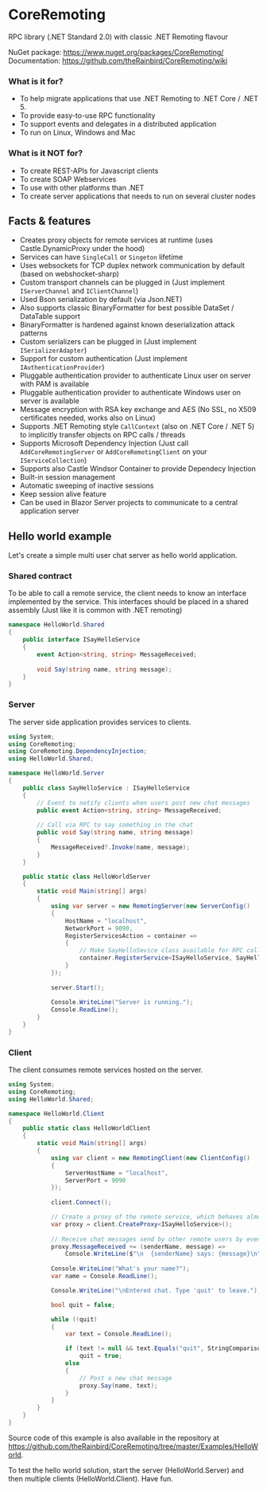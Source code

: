 # CoreRemoting
RPC library (.NET Standard 2.0) with classic .NET Remoting flavour

NuGet package: https://www.nuget.org/packages/CoreRemoting/
Documentation: https://github.com/theRainbird/CoreRemoting/wiki

### What is it for?
- To help migrate applications that use .NET Remoting to .NET Core / .NET 5.
- To provide easy-to-use RPC functionality
- To support events and delegates in a distributed application
- To run on Linux, Windows and Mac

### What is it NOT for?
- To create REST-APIs for Javascript clients
- To create SOAP Webservices
- To use with other platforms than .NET
- To create server applications that needs to run on several cluster nodes

## Facts & features
- Creates proxy objects for remote services at runtime (uses Castle.DynamicProxy under the hood)
- Services can have `SingleCall` or `Singeton` lifetime
- Uses websockets for TCP duplex network communication by default (based on webshocket-sharp)
- Custom transport channels can be plugged in (Just implement `IServerChannel` and `IClientChannel`)
- Used Bson serialization by default (via Json.NET)
- Also supports classic BinaryFormatter for best possible DataSet / DataTable support
- BinaryFormatter is hardened against known deserialization attack patterns
- Custom serializers can be plugged in (Just implement `ISerializerAdapter`)
- Support for custom authentication (Just implement `IAuthenticationProvider`)
- Pluggable authentication provider to authenticate Linux user on server with PAM is available
- Pluggable authentication provider to authenticate Windows user on server is available
- Message encryption with RSA key exchange and AES (No SSL, no X509 certificates needed, works also on Linux)
- Supports .NET Remoting style `CallContext` (also on .NET Core / .NET 5) to implicitly transfer objects on RPC calls / threads
- Supports Microsoft Dependency Injection (Just call `AddCoreRemotingServer` or `AddCoreRemotingClient` on your `IServiceCollection`)
- Supports also Castle Windsor Container to provide Dependecy Injection
- Built-in session management
- Automatic sweeping of inactive sessions
- Keep session alive feature
- Can be used in Blazor Server projects to communicate to a central application server

## Hello world example 
Let's create a simple multi user chat server as hello world application.

### Shared contract
To be able to call a remote service, the client needs to know an interface implemented by the service.
This interfaces should be placed in a shared assembly (Just like it is common with .NET remoting)

```csharp
namespace HelloWorld.Shared
{
    public interface ISayHelloService
    {
        event Action<string, string> MessageReceived;
        
        void Say(string name, string message);
    }
}
```
### Server
The server side application provides services to clients.

```csharp
using System;
using CoreRemoting;
using CoreRemoting.DependencyInjection;
using HelloWorld.Shared;

namespace HelloWorld.Server
{
    public class SayHelloService : ISayHelloService
    {
        // Event to notify clients when users post new chat messages
        public event Action<string, string> MessageReceived;
        
        // Call via RPC to say something in the chat 
        public void Say(string name, string message)
        {
            MessageReceived?.Invoke(name, message);
        }
    }

    public static class HelloWorldServer
    {
        static void Main(string[] args)
        {
            using var server = new RemotingServer(new ServerConfig()
            {
                HostName = "localhost",
                NetworkPort = 9090,
                RegisterServicesAction = container =>
                {
                    // Make SayHelloSevice class available for RPC calls from clients
                    container.RegisterService<ISayHelloService, SayHelloService>(ServiceLifetime.Singleton);
                }
            });
            
            server.Start();
            
            Console.WriteLine("Server is running.");
            Console.ReadLine();
        }
    }
}
```

### Client
The client consumes remote services hosted on the server.

```csharp
using System;
using CoreRemoting;
using HelloWorld.Shared;

namespace HelloWorld.Client
{
    public static class HelloWorldClient
    {
        static void Main(string[] args)
        {
            using var client = new RemotingClient(new ClientConfig()
            {
                ServerHostName = "localhost",
                ServerPort = 9090
            });
            
            client.Connect();

            // Create a proxy of the remote service, which behaves almost like a regular local object
            var proxy = client.CreateProxy<ISayHelloService>();
            
            // Receive chat messages send by other remote users by event
            proxy.MessageReceived += (senderName, message) => 
                Console.WriteLine($"\n  {senderName} says: {message}\n");
            
            Console.WriteLine("What's your name?");
            var name = Console.ReadLine();

            Console.WriteLine("\nEntered chat. Type 'quit' to leave.");

            bool quit = false;

            while (!quit)
            {
                var text = Console.ReadLine();

                if (text != null && text.Equals("quit", StringComparison.InvariantCultureIgnoreCase))
                    quit = true;
                else
                {
                    // Post a new chat message
                    proxy.Say(name, text);
                }
            }
        }
    }
}
```
Source code of this example is also available in the repository at https://github.com/theRainbird/CoreRemoting/tree/master/Examples/HelloWorld.

To test the hello world solution, start the server (HelloWorld.Server) and then multiple clients (HelloWorld.Client).
Have fun.
